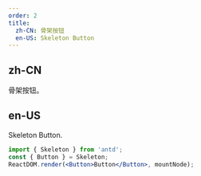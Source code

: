 ```yaml
---
order: 2
title:
  zh-CN: 骨架按钮
  en-US: Skeleton Button
---
```


## zh-CN

骨架按钮。

## en-US

Skeleton Button.

```jsx
import { Skeleton } from 'antd';
const { Button } = Skeleton;
ReactDOM.render(<Button>Button</Button>, mountNode);
```
